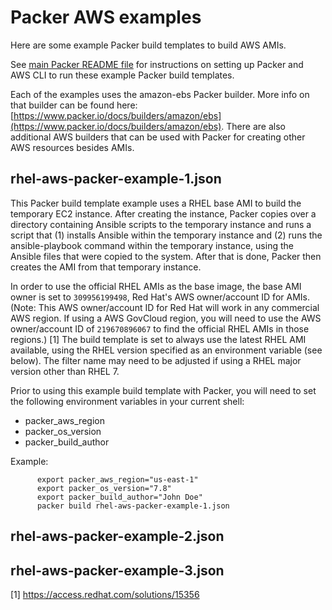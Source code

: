 # Packer AWS examples

Here are some example Packer build templates to build AWS AMIs.

See [main Packer README file](https://github.com/HARC-PTI/HOWTO-Amazon-AWS/blob/packer/How-To/Packer/README.md) for instructions on setting up Packer and AWS CLI to run these example Packer build templates.

Each of the examples uses the amazon-ebs Packer builder. More info on that builder can be found here: [https://www.packer.io/docs/builders/amazon/ebs](https://www.packer.io/docs/builders/amazon/ebs). There are also additional AWS builders that can be used with Packer for creating other AWS resources besides AMIs.

## rhel-aws-packer-example-1.json

This Packer build template example uses a RHEL base AMI to build the temporary EC2 instance. After creating the instance, Packer copies over a directory containing Ansible scripts to the temporary instance and runs a script that (1) installs Ansible within the temporary instance and (2) runs the ansible-playbook command within the temporary instance, using the Ansible files that were copied to the system. After that is done, Packer then creates the AMI from that temporary instance.

In order to use the official RHEL AMIs as the base image, the base AMI owner is set to `309956199498`, Red Hat's AWS owner/account ID for AMIs. (Note: This AWS owner/account ID for Red Hat will work in any commercial AWS region. If using a AWS GovCloud region, you will need to use the AWS owner/account ID of `219670896067` to find the official RHEL AMIs in those regions.) [1] The build template is set to always use the latest RHEL AMI available, using the RHEL version specified as an environment variable (see below). The filter name may need to be adjusted if using a RHEL major version other than RHEL 7.

Prior to using this example build template with Packer, you will need to set the following environment variables in your current shell:

- packer_aws_region
- packer_os_version
- packer_build_author

Example:

          export packer_aws_region="us-east-1"
          export packer_os_version="7.8"
          export packer_build_author="John Doe"
          packer build rhel-aws-packer-example-1.json

## rhel-aws-packer-example-2.json



## rhel-aws-packer-example-3.json






[1] https://access.redhat.com/solutions/15356

